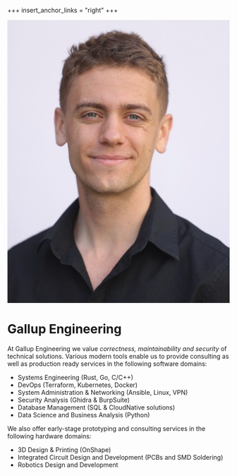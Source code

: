 +++
insert_anchor_links = "right"
+++


<div id="main-container">
    <img src="profile_picture.jpeg" alt="Profile picture" class="no-hover">
    <h1>Gallup Engineering</h1>
    <p> At Gallup Engineering we value <i>correctness, maintainability and security</i> of technical solutions. Various modern tools enable us to provide consulting as well as production ready services in the following software domains:
    <ul>
        <li>Systems Engineering (Rust, Go, C/C++)</li>
        <li>DevOps (Terraform, Kubernetes, Docker)</li>
        <li>System Administration & Networking (Ansible, Linux, VPN)</li>
        <li>Security Analysis (Ghidra & BurpSuite)</li>
        <li>Database Management (SQL & CloudNative solutions)</li>
        <li>Data Science and Business Analysis (Python)</li>
    </ul> We also offer early-stage prototyping and consulting services in the following hardware domains:
    <ul>
        <li>3D Design & Printing (OnShape)</li>
        <li>Integrated Circuit Design and Development (PCBs and SMD Soldering)</li>
        <li>Robotics Design and Development</li>
    </ul>
    </p>
</div>



